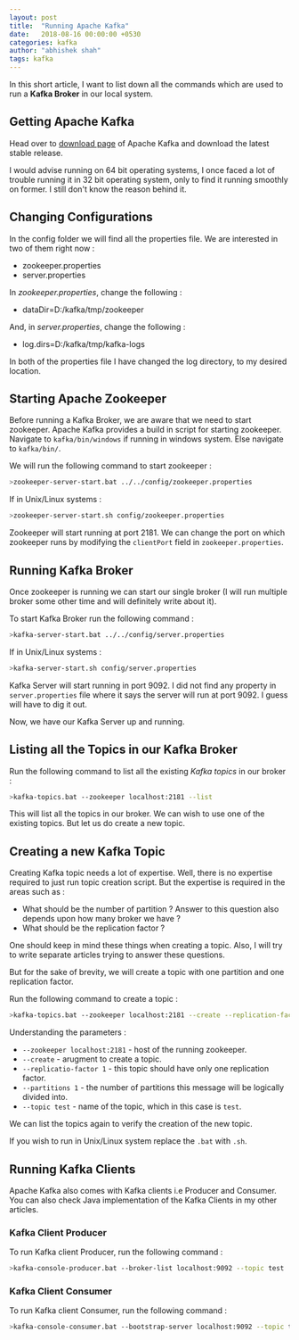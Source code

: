 ```yaml
---
layout: post
title:  "Running Apache Kafka"
date:   2018-08-16 00:00:00 +0530
categories: kafka
author: "abhishek shah"
tags: kafka
---
```


In this short article, I want to list down all the commands which are used to run a **Kafka Broker** in our local system. 

## Getting Apache Kafka

Head over to [download page](https://kafka.apache.org/downloads) of Apache Kafka and download the latest stable release.

I would advise running on 64 bit operating systems, I once faced a lot of trouble running it in 32 bit operating system, only to find it running smoothly on former. I still don't know the reason behind it. 

## Changing Configurations

In the config folder we will find all the properties file. We are interested in two of them right now : 

* zookeeper.properties  
* server.properties 

In *zookeeper.properties*, change the following :

* dataDir=D:/kafka/tmp/zookeeper 

And, in *server.properties*, change the following :

* log.dirs=D:/kafka/tmp/kafka-logs

In both of the properties file I have changed the log directory, to my desired location.

## Starting Apache Zookeeper

Before running a Kafka Broker, we are aware that we need to start zookeeper. Apache Kafka provides a build in script for starting zookeeper. Navigate to `kafka/bin/windows` if running in windows system. Else navigate to `kafka/bin/`.

We will run the following command to start zookeeper : 

```bash
>zookeeper-server-start.bat ../../config/zookeeper.properties
```

If in Unix/Linux systems : 

```bash
>zookeeper-server-start.sh config/zookeeper.properties
```
Zookeeper will start running at port 2181. We can change the port on which zookeeper runs by modifying the `clientPort` field in `zookeeper.properties`.

## Running Kafka Broker

Once zookeeper is running we can start our single broker (I will run multiple broker some other time and will definitely write about it).

To start Kafka Broker run the following command : 

```bash
>kafka-server-start.bat ../../config/server.properties
```

If in Unix/Linux systems : 
```bash
>kafka-server-start.sh config/server.properties
```

Kafka Server will start running in port 9092. I did not find any property in `server.properties` file where it says the server will run at port 9092. I guess will have to dig it out.

Now, we have our Kafka Server up and running.

## Listing all the Topics in our Kafka Broker

Run the following command to list all the existing *Kafka topics* in our broker : 

```bash
>kafka-topics.bat --zookeeper localhost:2181 --list
```
This will list all the topics in our broker. We can wish to use one of the existing topics. But let us do create a new topic.

## Creating a new Kafka Topic

Creating Kafka topic needs a lot of expertise. Well, there is no expertise required to just run topic creation script. But the expertise is required in the areas such as :

* What should be the number of partition ? Answer to this question also depends upon how many broker we have ? 
* What should be the replication factor ? 

One should keep in mind these things when creating a topic. Also, I will try to write separate articles trying to answer these questions.

But for the sake of brevity, we will create a topic with one partition and one replication factor.

Run the following command to create a topic :

```bash
>kafka-topics.bat --zookeeper localhost:2181 --create --replication-factor 1 --partitions 1 --topic test
```
Understanding the parameters : 

* `--zookeeper localhost:2181` - host of the running zookeeper.
* `--create` - arugment to create a topic.
* `--replicatio-factor 1` - this topic should have only one replication factor.
* `--partitions 1` - the number of partitions this message will be logically divided into.
* `--topic test` - name of the topic, which in this case is `test`.

We can list the topics again to verify the creation of the new topic.

If you wish to run in Unix/Linux system replace the `.bat` with `.sh`.

## Running Kafka Clients

Apache Kafka also comes with Kafka clients i.e Producer and Consumer. You can also check  Java implementation of the Kafka Clients in my other articles.

### Kafka Client Producer

To run Kafka client Producer, run the following command :

```bash
>kafka-console-producer.bat --broker-list localhost:9092 --topic test
```

### Kafka Client Consumer

To run Kafka client Consumer, run the following command :

```bash
>kafka-console-consumer.bat --bootstrap-server localhost:9092 --topic test --from-beginning
```



